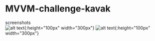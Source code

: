 # MVVM-challenge-kavak  

screenshots  
![alt text](https://i.ibb.co/Y39cZxf/1.jpg){:height="100px" width="300px"}
![alt text](https://i.ibb.co/Q9SHh3n/2.jpg){:height="100px" width="300px"}


